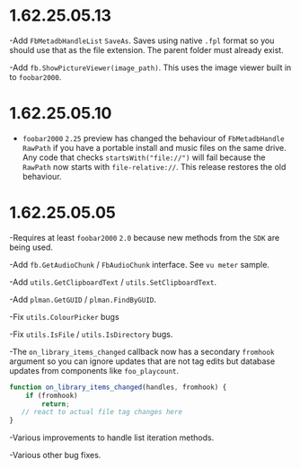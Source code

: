 # 1.62.25.05.13
-Add `FbMetadbHandleList` `SaveAs`. Saves using native `.fpl`
format so you should use that as the file extension. The
parent folder must already exist.

-Add `fb.ShowPictureViewer(image_path)`. This uses the image
viewer built in to `foobar2000`.

# 1.62.25.05.10
- `foobar2000` `2.25` preview has changed the behaviour of `FbMetadbHandle` `RawPath` if you
have a portable install and music files on the same drive. Any code that checks `startsWith("file://")`
will fail because the `RawPath` now starts with `file-relative://`. This release restores the old
behaviour.

# 1.62.25.05.05

-Requires at least `foobar2000` `2.0` because new methods from the `SDK` are being used.

-Add `fb.GetAudioChunk` / `FbAudioChunk` interface. See `vu meter` sample.

-Add `utils.GetClipboardText` / `utils.SetClipboardText`.

-Add `plman.GetGUID` / `plman.FindByGUID`.

-Fix `utils.ColourPicker` bugs

-Fix `utils.IsFile` / `utils.IsDirectory` bugs.

-The `on_library_items_changed` callback now has a secondary `fromhook` argument so you can ignore updates that are not tag edits but database updates from components like `foo_playcount`.

```js
function on_library_items_changed(handles, fromhook) {
    if (fromhook)
        return;
   // react to actual file tag changes here
}
```

-Various improvements to handle list iteration methods.

-Various other bug fixes.
